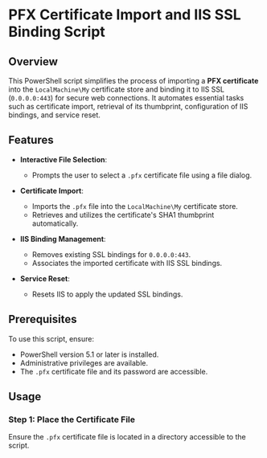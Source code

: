 # PFX Certificate Import and IIS SSL Binding Script

## Overview

This PowerShell script simplifies the process of importing a **PFX certificate** into the `LocalMachine\My` certificate store and binding it to IIS SSL (`0.0.0.0:443`) for secure web connections. It automates essential tasks such as certificate import, retrieval of its thumbprint, configuration of IIS bindings, and service reset.

## Features

- **Interactive File Selection**:
  - Prompts the user to select a `.pfx` certificate file using a file dialog.
  
- **Certificate Import**:
  - Imports the `.pfx` file into the `LocalMachine\My` certificate store.
  - Retrieves and utilizes the certificate's SHA1 thumbprint automatically.

- **IIS Binding Management**:
  - Removes existing SSL bindings for `0.0.0.0:443`.
  - Associates the imported certificate with IIS SSL bindings.

- **Service Reset**:
  - Resets IIS to apply the updated SSL bindings.

## Prerequisites

To use this script, ensure:

- PowerShell version 5.1 or later is installed.
- Administrative privileges are available.
- The `.pfx` certificate file and its password are accessible.

## Usage

### Step 1: Place the Certificate File
Ensure the `.pfx` certificate file is located in a directory accessible to the script.